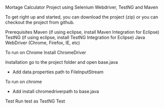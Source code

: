 Mortage Calculator Project using Selenium Webdriver, TestNG and Maven 


To get right up and started, you can download the project (zip) or you can checkout the project from github. 


Prerequisites
Maven (if using eclipse, install Maven Integration for Eclipse)
TestNG (if using eclipse, install TestNG Integration for Eclipse)
Java
WebDriver (Chrome, Firefox, IE, etc)

To run on Chrome
Install ChromeDriver

Installation
go to the project folder and open base.java
- Add data.properties path to FileInputStream 

To run on chrome
- Add install chromedriverpath to base.java

Test
Run test as TestNG Test
